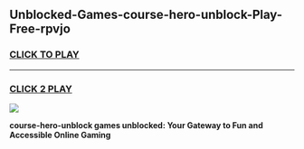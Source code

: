 
## Unblocked-Games-course-hero-unblock-Play-Free-rpvjo
<h3>
<a href="https://premium76.site?title=course-hero-unblock&ref=10A">CLICK TO PLAY</a></h3>
<hr>

<h3>
<a href="https://premium76.site?title=course-hero-unblock&ref=10A">CLICK 2 PLAY</a>
  
</h3>

<a href="https://premium76.site?title=course-hero-unblock&ref=10A"><img src="https://clearcache.store/games.png"></a>


**course-hero-unblock games unblocked: Your Gateway to Fun and Accessible Online Gaming**
